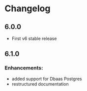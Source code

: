# Changelog

## 6.0.0

* First v6 stable release

## 6.1.0

### Enhancements:

* added support for Dbaas Postgres
* restructured documentation
